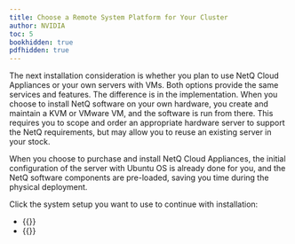 ```yaml
---
title: Choose a Remote System Platform for Your Cluster
author: NVIDIA
toc: 5
bookhidden: true
pdfhidden: true
---
```

The next installation consideration is whether you plan to use NetQ Cloud Appliances or your own servers with VMs. Both options provide the same services and features. The difference is in the implementation. When you choose to install NetQ software on your own hardware, you create and maintain a KVM or VMware VM, and the software is run from there. This requires you to scope and order an appropriate hardware server to support the NetQ requirements, but may allow you to reuse an existing server in your stock.

When you choose to purchase and install NetQ Cloud Appliances, the initial configuration of the server with Ubuntu OS is already done for you, and the NetQ software components are pre-loaded, saving you time during the physical deployment.

Click the system setup you want to use to continue with installation:

- {{<link title="Install a NetQ Cloud Appliance Cluster" text="Use NetQ Cloud Appliances">}}
- {{<link title="Choose a Virtual Machine for a Cloud Server Cluster" text="Use Your Own Servers with VMs">}}